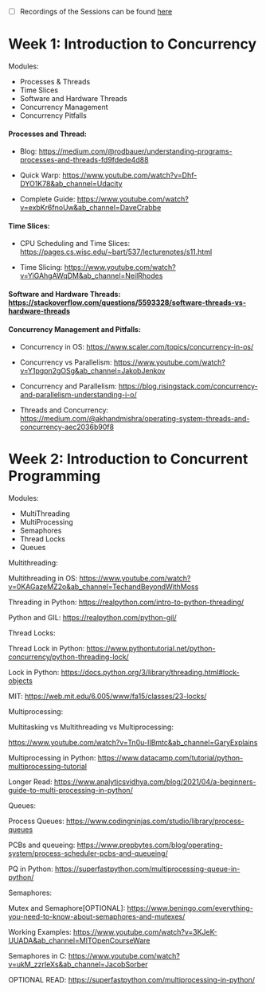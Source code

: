 - [ ] Recordings of the Sessions can be found [here](https://sites.google.com/cohere.com/c4ai-community/community-programs/birds)

# **Week 1: Introduction to Concurrency**

Modules:

* Processes & Threads
* Time Slices
* Software and Hardware Threads
* Concurrency Management
* Concurrency Pitfalls

#### Processes and Thread:
* Blog: https://medium.com/@rodbauer/understanding-programs-processes-and-threads-fd9fdede4d88

* Quick Warp: https://www.youtube.com/watch?v=Dhf-DYO1K78&ab_channel=Udacity

* Complete Guide: https://www.youtube.com/watch?v=exbKr6fnoUw&ab_channel=DaveCrabbe

#### Time Slices:
* CPU Scheduling and Time Slices: https://pages.cs.wisc.edu/~bart/537/lecturenotes/s11.html

* Time Slicing: https://www.youtube.com/watch?v=YiGAhgAWqDM&ab_channel=NeilRhodes

#### Software and Hardware Threads: https://stackoverflow.com/questions/5593328/software-threads-vs-hardware-threads

#### **Concurrency Management and Pitfalls**:

* Concurrency in OS: https://www.scaler.com/topics/concurrency-in-os/
  
* Concurrency vs Parallelism: https://www.youtube.com/watch?v=Y1pgpn2gOSg&ab_channel=JakobJenkov

* Concurrency and Parallelism: https://blog.risingstack.com/concurrency-and-parallelism-understanding-i-o/

* Threads and Concurrency: https://medium.com/@akhandmishra/operating-system-threads-and-concurrency-aec2036b90f8

# **Week 2: Introduction to Concurrent Programming**



Modules:

* MultiThreading
* MultiProcessing
* Semaphores
* Thread Locks
* Queues



Multithreading:

Multithreading in OS: https://www.youtube.com/watch?v=0KAGazeMZ2o&ab_channel=TechandBeyondWithMoss

Threading in Python: 
https://realpython.com/intro-to-python-threading/

Python and GIL: https://realpython.com/python-gil/

Thread Locks:

Thread Lock in Python: https://www.pythontutorial.net/python-concurrency/python-threading-lock/

Lock in Python: https://docs.python.org/3/library/threading.html#lock-objects

MIT: https://web.mit.edu/6.005/www/fa15/classes/23-locks/

Multiprocessing:

Multitasking vs Multithreading vs Multiprocessing:

https://www.youtube.com/watch?v=Tn0u-IIBmtc&ab_channel=GaryExplains

Multiprocessing in Python: https://www.datacamp.com/tutorial/python-multiprocessing-tutorial

Longer Read: https://www.analyticsvidhya.com/blog/2021/04/a-beginners-guide-to-multi-processing-in-python/

Queues:

Process Queues: https://www.codingninjas.com/studio/library/process-queues

PCBs and queueing: https://www.prepbytes.com/blog/operating-system/process-scheduler-pcbs-and-queueing/

PQ in Python: https://superfastpython.com/multiprocessing-queue-in-python/

Semaphores:

Mutex and Semaphore[OPTIONAL]: https://www.beningo.com/everything-you-need-to-know-about-semaphores-and-mutexes/

Working Examples: https://www.youtube.com/watch?v=3KJeK-UUADA&ab_channel=MITOpenCourseWare

Semaphores in C: https://www.youtube.com/watch?v=ukM_zzrIeXs&ab_channel=JacobSorber

OPTIONAL READ: https://superfastpython.com/multiprocessing-in-python/